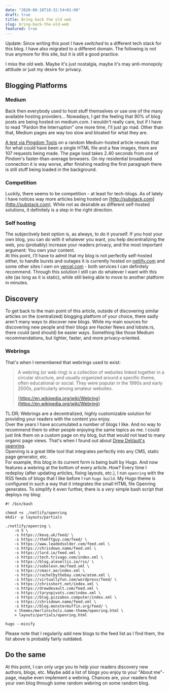 ```yaml
---
date: "2020-08-18T18:32:54+01:00"
draft: true
title: Bring back the old web
slug: bring-back-the-old-web
featured: true
---
```


Update: Since writing this post I have *switched* to a different tech stack for this blog. I have also migrated to a different domain. The following is not true anymore for this site, but it is still a good practice.

I miss the old web. Maybe it's just nostalgia, maybe it's may anti-monopoly attitude or just my desire for privacy.

<!--more-->

## Blogging Platforms

### Medium

Back then everybody used to host stuff themselves or use one of the many available hosting providers... Nowadays, I get the feeling that 90% of blog posts are being hosted on medium.com. I wouldn't really care, but if I have to read "Pardon the Interruption" one more time, I'll just go mad. Other than that, Medium 
pages are way too slow and bloated for what they are.

[A test via Pingdom Tools](https://tools.pingdom.com/#5d00a9ee1a800000) on a random Medium-hosted article reveals that for what could have been a single HTML file and a few images, there are 107 requests being made. The page load takes 2.40 seconds from one of Pindom's faster-than-average browsers. On my residential broadband connection it is way worse, after finishing reading the first paragraph there is still stuff being loaded in the background.

### Competition

Luckily, there seems to be competition - at least for tech-blogs. As of lately I have notices way more articles being hosted on [http://substack.com](http://substack.com). While not as desirable as different self-hosted solutions, it definitely is a step in the right direction.

### Self hosting

The subjectively best option is, as always, to do it yourself. If you host your own blog, you can do with it whatever you want, you help decentralizing the web, you (probably) increase your readers privacy, and the most important argument: You own your content.  
At this point, I'll have to admit that my blog is not perfectly self-hosted either, to handle bursts and outages it is currently hosted on [netlify.com](http://netlify.com) and some other sites I own on [vercel.com](http://vercel.com) - both services I can definitely recommend. Through this solution I still can do whatever I want with this site (as long as it is static), while still being able to move to another platform in minutes.

## Discovery

To get back to the main point of this article, outside of discovering similar articles on the (centralized) blogging platform of your choice, there sadly aren't many ways to discover new blogs. While my main sources for discovering new people and their blogs are Hacker News and lobste.rs, there could (and should) be easier ways. Something like those Medium recommendations, but lighter, faster, and more privacy-oriented.

### Webrings

That's when I remembered that webrings used to exist:

> A webring (or web ring) is a collection of websites linked together in a circular structure, and usually organized around a specific theme, often educational or social. They were popular in the 1990s and early 2000s, particularly among amateur websites.
> 
> [https://en.wikipedia.org/wiki/Webring](https://en.wikipedia.org/wiki/Webring)

TL:DR; Webrings are a decentralized, highly customizable solution for providing your readers with the content you enjoy.  
Over the years I have accumulated a number of blogs I like. And no way to recommend them to other people enjoying the same topics as me. I could just link them on a custom page on my blog, but that would not lead to many organic page views. That's when I found out about [Drew DeVault's openring](https://sr.ht/~sircmpwn/openring/).  
Openring is a great little tool that integrates perfectly into any CMS, static page generator, etc.  
For example, this blog in its current form is being built by Hugo. And now features a webring at the bottom of every article. How? Every time I redeploy (after updating articles, fixing layouts, etc.), I run `openring` with the RSS feeds of blogs that I like before I run `hugo build`. My Hugo theme is configured in such a way that it integrates the small HTML file Openring generates. To simplify it even further, there is a _very_ simple bash script that deploys my blog:

```
#! /bin/bash

chmod +x ./netlify/openring
mkdir -p layouts/partials

./netlify/openring \
    -n 5 \
    -s https://kevq.uk/feed/ \
    -s https://thehftguy.com/feed/ \
    -s https://www.leadedsolder.com/feed.xml \
    -s https://chrisdown.name/feed.xml \
    -s https://lord.io/feed.xml \
    -s https://tech.trivago.com/index.xml \
    -s https://blog.alexellis.io/rss/ \
    -s https://sobolevn.me/feed.xml \
    -s https://cmacr.ae/index.xml \
    -s https://rachelbythebay.com/w/atom.xml \
    -s https://virtuallyfun.com/wordpress/feed/ \
    -s https://chrisshort.net/index.xml \
    -s https://drewdevault.com/feed.xml \
    -s https://tarynpivots.com/index.xml \
    -s https://blog.pizzabox.computer/index.xml \
    -s https://chrisdown.name/feed.xml \
    -s https://blog.monstermuffin.org/feed/ \
    < themes/merlinscholz.name-theme/openring.html \
    > layouts/partials/openring.html 

hugo --minify
```

Please note that I regularily add new blogs to the feed list as I find them, the list above is probably fairly outdated.

## Do the same

At this point, I can only urge you to help your readers discovery new authors, blogs, etc. Maybe add a list of blogs you enjoy to your "About me"-page, maybe even implement a webring. Chances are, your readers find your own blog through some random webring on some random blog.
